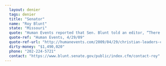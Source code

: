 ```yaml
---
  layout: denier
  tags: denier
  title: "Senator"
  name: "Roy Blunt"
  state: "Missouri"
  quote: "Human Events reported that Sen. Blunt told an editor, “There isn’t any real science to say we are altering the climate path of the earth.”"
  quote-ref: "Human Events, 4/29/09"
  quote-ref-url: "http://humanevents.com/2009/04/29/christian-leaders-condemn-hate-crimes-bill/"
  dirty-money: "$1,490,020"
  phone: "202-224-5721"
  contact: "https://www.blunt.senate.gov/public/index.cfm/contact-roy"
---
```

